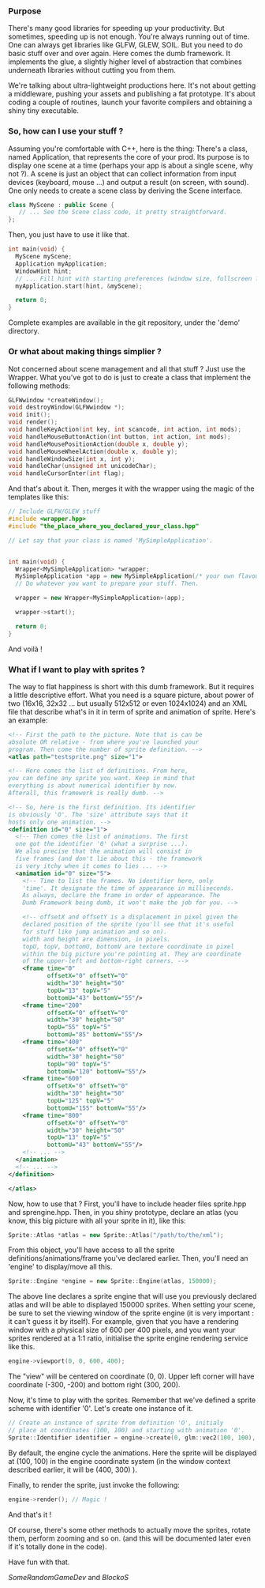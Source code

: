 ### Purpose
There's many good libraries for speeding up your productivity. But sometimes, speeding up is not enough. You're always running out of time. One can always get libraries like GLFW, GLEW, SOIL. But you need to do basic stuff over and over again. Here comes the dumb framework. It implements the glue, a slightly higher level of abstraction that combines underneath libraries without cutting you from them.

We're talking about ultra-lightweight productions here. It's not about getting a middleware, pushing your assets and publishing a fat prototype. It's about coding a couple of routines, launch your favorite compilers and obtaining a shiny tiny executable.

### So, how can I use your stuff ?
Assuming you're comfortable with C++, here is the thing: There's a class, named Application, that represents the core of your prod. Its purpose is to display one scene at a time (perhaps your app is about a single scene, why not ?). A scene is just an object that can collect information from input devices (keyboard, mouse ...) and output a result (on screen, with sound).
One only needs to create a scene class by deriving the Scene interface.

```cpp
class MyScene : public Scene {
   // ... See the Scene class code, it pretty straightforward.
};
```

Then, you just have to use it like that.

```cpp
int main(void) {
  MyScene myScene;
  Application myApplication;      
  WindowHint hint;
  // ... Fill hint with starting preferences (window size, fullscreen ?).
  myApplication.start(hint, &myScene);

  return 0;
}
```

Complete examples are available in the git repository, under the 'demo' directory.
### Or what about making things simplier ?
Not concerned about scene management and all that stuff ?
Just use the Wrapper.
What you've got to do is just to create a class that implement the following methods:
```cpp
GLFWwindow *createWindow();
void destroyWindow(GLFWwindow *);
void init();
void render();
void handleKeyAction(int key, int scancode, int action, int mods);
void handleMouseButtonAction(int button, int action, int mods);
void handleMousePositionAction(double x, double y);
void handleMouseWheelAction(double x, double y);
void handleWindowSize(int x, int y);
void handleChar(unsigned int unicodeChar);
void handleCursorEnter(int flag);
```
And that's about it. Then, merges it with the wrapper using the magic of the templates like this:
```cpp
// Include GLFW/GLEW stuff
#include <wrapper.hpp>
#include "the_place_where_you_declared_your_class.hpp"

// Let say that your class is named 'MySimpleApplication'.


int main(void) {
  Wrapper<MySimpleApplication> *wrapper;
  MySimpleApplication *app = new MySimpleApplication(/* your own flavour of constructor */);
  // Do whatever you want to prepare your stuff. Then.

  wrapper = new Wrapper<MySimpleApplication>(app);

  wrapper->start();

  return 0;
}
```

And voilà !

### What if I want to play with sprites ?
The way to flat happiness is short with this dumb framework. But it requires a little descriptive effort. What you need is a square picture, about power of two (16x16, 32x32 ... but usually 512x512 or even 1024x1024) and an XML file that describe what's in it in term of sprite and animation of sprite. Here's an example:
```xml
<!-- First the path to the picture. Note that is can be
absolute OR relative - from where you've launched your
program. Then come the number of sprite definition. -->
<atlas path="testsprite.png" size="1">

<!-- Here comes the list of definitions. From here,
you can define any sprite you want. Keep in mind that
everything is about numerical identifier by now.
Afterall, this framework is really dumb. -->

<!-- So, here is the first definition. Its identifier
is obviously 'O'. The 'size' attribute says that it
hosts only one animation. -->
<definition id="0" size="1">
  <!-- Then comes the list of animations. The first
  one got the identifier '0' (what a surprise ...).
  We also precise that the animation will consist in
  five frames (and don't lie about this - the framework
  is very itchy when it comes to lies ... -->
  <animation id="0" size="5">
    <!-- Time to list the frames. No identifier here, only
    'time'. It designate the time of appearance in milliseconds.
    As always, declare the frame in order of appearance. The
    Dumb Framework being dumb, it won't make the job for you. -->

    <!-- offsetX and offsetY is a displacement in pixel given the
    declared position of the sprite (you'll see that it's useful
    for stuff like jump animation and so on).
    width and height are dimension, in pixels.
    topU, topV, bottomU, bottomV are texture coordinate in pixel
    within the big picture you're pointing at. They are coordinate
    of the upper-left and bottom-right corners. -->
    <frame time="0"
           offsetX="0" offsetY="0"
           width="30" height="50"
           topU="13" topV="5"
           bottomU="43" bottomV="55"/>
    <frame time="200"
           offsetX="0" offsetY="0"
           width="30" height="50"
           topU="55" topV="5"
           bottomU="85" bottomV="55"/>
    <frame time="400"
           offsetX="0" offsetY="0"
           width="30" height="50"
           topU="90" topV="5"
           bottomU="120" bottomV="55"/>
    <frame time="600"
           offsetX="0" offsetY="0"
           width="30" height="50"
           topU="125" topV="5"
           bottomU="155" bottomV="55"/>
    <frame time="800"
           offsetX="0" offsetY="0"
           width="30" height="50"
           topU="13" topV="5"
           bottomU="43" bottomV="55"/>
    <!-- ... -->
  </animation>
  <!-- ... -->
</definition>

</atlas>
```

Now, how to use that ?
First, you'll have to include header files sprite.hpp and sprengine.hpp. Then, in you shiny prototype, declare an atlas (you know, this big picture with all your sprite in it), like this:
```cpp
Sprite::Atlas *atlas = new Sprite::Atlas("/path/to/the/xml");
```
From this object, you'll have access to all the sprite definitions/animations/frame you've declared earlier.
Then, you'll need an 'engine' to display/move all this.
```cpp
Sprite::Engine *engine = new Sprite::Engine(atlas, 150000);
```
The above line declares a sprite engine that will use you previously declared atlas and will be able to displayed 150000 sprites.
When setting your scene, be sure to set the viewing window of the sprite engine (it is very important : it can't guess it by itself). For example, given that you have a rendering window with a physical size of 600 per 400 pixels, and you want your sprites rendered at a 1:1 ratio, initialise the sprite engine rendering service like this.
```cpp
engine->viewport(0, 0, 600, 400);
```
The "view" will be centered on coordinate (0, 0). Upper left corner will have coordinate (-300, -200) and bottom right (300, 200).

Now, it's time to play with the sprites. Remember that we've defined a sprite scheme with identifier '0'. Let's create one instance of it.
```cpp
// Create an instance of sprite from definition 'O', initialy
// place at coordinates (100, 100) and starting with animation '0'.
Sprite::Identifier identifier = engine->create(0, glm::vec2(100, 100), 0);
```
By default, the engine cycle the animations. Here the sprite will be displayed at (100, 100) in the engine coordinate system (in the window context described earlier, it will be (400, 300) ).

Finally, to render the sprite, just invoke the following:
```cpp
engine->render(); // Magic !
```

And that's it !

Of course, there's some other methods to actually move the sprites, rotate them, perform zooming and so on. (and this will be documented later even if it's totally done in the code).

Have fun with that.

*SomeRandomGameDev* and *BlockoS*

